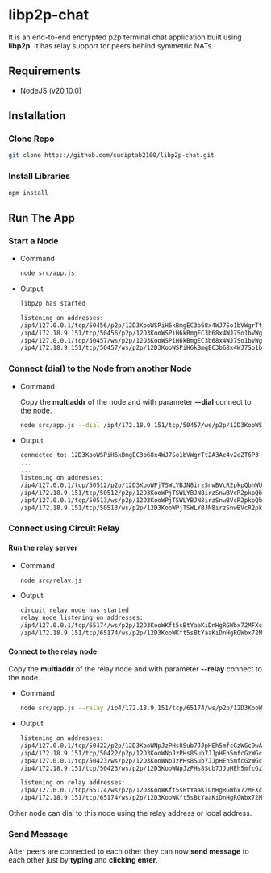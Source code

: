 # libp2p-chat

It is an end-to-end encrypted p2p terminal chat application built using **libp2p**. It has relay support for peers behind symmetric NATs.

## Requirements

- NodeJS (v20.10.0)

## Installation

### Clone Repo

```bash
git clone https://github.com/sudiptab2100/libp2p-chat.git
```

### Install Libraries

```bash
npm install
```

## Run The App

### Start a Node

- Command

    ```bash
    node src/app.js
    ```

- Output

    ```bash
    libp2p has started

    listening on addresses:
    /ip4/127.0.0.1/tcp/50456/p2p/12D3KooWSPiH6kBmgEC3b68x4WJ7So1bVWgrTt2A3Ac4v2eZT6P3
    /ip4/172.18.9.151/tcp/50456/p2p/12D3KooWSPiH6kBmgEC3b68x4WJ7So1bVWgrTt2A3Ac4v2eZT6P3
    /ip4/127.0.0.1/tcp/50457/ws/p2p/12D3KooWSPiH6kBmgEC3b68x4WJ7So1bVWgrTt2A3Ac4v2eZT6P3
    /ip4/172.18.9.151/tcp/50457/ws/p2p/12D3KooWSPiH6kBmgEC3b68x4WJ7So1bVWgrTt2A3Ac4v2eZT6P3
    ```

### Connect (dial) to the Node from another Node

- Command

    Copy the **multiaddr** of the node and with parameter **--dial** connect to the node.

    ```bash
    node src/app.js --dial /ip4/172.18.9.151/tcp/50457/ws/p2p/12D3KooWSPiH6kBmgEC3b68x4WJ7So1bVWgrTt2A3Ac4v2eZT6P3
    ```

- Output

    ```bash
    connected to: 12D3KooWSPiH6kBmgEC3b68x4WJ7So1bVWgrTt2A3Ac4v2eZT6P3
    ...
    ...
    listening on addresses:
    /ip4/127.0.0.1/tcp/50512/p2p/12D3KooWPjTSWLYBJN8irzSnwBVcR2pkpQbhWUtqezwKWVW3U7bC
    /ip4/172.18.9.151/tcp/50512/p2p/12D3KooWPjTSWLYBJN8irzSnwBVcR2pkpQbhWUtqezwKWVW3U7bC
    /ip4/127.0.0.1/tcp/50513/ws/p2p/12D3KooWPjTSWLYBJN8irzSnwBVcR2pkpQbhWUtqezwKWVW3U7bC
    /ip4/172.18.9.151/tcp/50513/ws/p2p/12D3KooWPjTSWLYBJN8irzSnwBVcR2pkpQbhWUtqezwKWVW3U7bC
    ```

### Connect using Circuit Relay

#### Run the **relay server**

- Command

    ```bash
    node src/relay.js
    ```

- Output

    ```bash
    circuit relay node has started
    relay node listening on addresses:
    /ip4/127.0.0.1/tcp/65174/ws/p2p/12D3KooWKft5sBtYaaKiDnHgRGWbx72MFXcJXtvpsErXXag31qVy
    /ip4/172.18.9.151/tcp/65174/ws/p2p/12D3KooWKft5sBtYaaKiDnHgRGWbx72MFXcJXtvpsErXXag31qVy
    ```

#### Connect to the relay node

Copy the **multiaddr** of the relay node and with parameter **--relay** connect to the node.

- Command

    ```bash
    node src/app.js --relay /ip4/172.18.9.151/tcp/65174/ws/p2p/12D3KooWKft5sBtYaaKiDnHgRGWbx72MFXcJXtvpsErXXag31qVy
    ```

- Output

    ```bash
    listening on addresses:
    /ip4/127.0.0.1/tcp/50422/p2p/12D3KooWNpJzPHs8Sub7JJpHEh5mfcGzWGc9wAnVJHYGwDcSZDQT
    /ip4/172.18.9.151/tcp/50422/p2p/12D3KooWNpJzPHs8Sub7JJpHEh5mfcGzWGc9wAnVJHYGwDcSZDQT
    /ip4/127.0.0.1/tcp/50423/ws/p2p/12D3KooWNpJzPHs8Sub7JJpHEh5mfcGzWGc9wAnVJHYGwDcSZDQT
    /ip4/172.18.9.151/tcp/50423/ws/p2p/12D3KooWNpJzPHs8Sub7JJpHEh5mfcGzWGc9wAnVJHYGwDcSZDQT

    listening on relay addresses:
    /ip4/127.0.0.1/tcp/65174/ws/p2p/12D3KooWKft5sBtYaaKiDnHgRGWbx72MFXcJXtvpsErXXag31qVy/p2p-circuit/p2p/12D3KooWNpJzPHs8Sub7JJpHEh5mfcGzWGc9wAnVJHYGwDcSZDQT
    /ip4/172.18.9.151/tcp/65174/ws/p2p/12D3KooWKft5sBtYaaKiDnHgRGWbx72MFXcJXtvpsErXXag31qVy/p2p-circuit/p2p/12D3KooWNpJzPHs8Sub7JJpHEh5mfcGzWGc9wAnVJHYGwDcSZDQT
    ```

Other node can dial to this node using the relay address or local address.

### Send Message

After peers are connected to each other they can now **send message** to each other just by **typing** and **clicking enter**.
